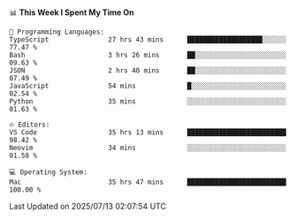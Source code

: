 <!--START_SECTION:waka-->
📊 **This Week I Spent My Time On** 

```text
💬 Programming Languages: 
TypeScript               27 hrs 43 mins      ███████████████████░░░░░░   77.47 % 
Bash                     3 hrs 26 mins       ██░░░░░░░░░░░░░░░░░░░░░░░   09.63 % 
JSON                     2 hrs 40 mins       ██░░░░░░░░░░░░░░░░░░░░░░░   07.49 % 
JavaScript               54 mins             █░░░░░░░░░░░░░░░░░░░░░░░░   02.54 % 
Python                   35 mins             ░░░░░░░░░░░░░░░░░░░░░░░░░   01.63 % 

🔥 Editors: 
VS Code                  35 hrs 13 mins      █████████████████████████   98.42 % 
Neovim                   34 mins             ░░░░░░░░░░░░░░░░░░░░░░░░░   01.58 % 

💻 Operating System: 
Mac                      35 hrs 47 mins      █████████████████████████   100.00 % 
```


 Last Updated on 2025/07/13 02:07:54 UTC
<!--END_SECTION:waka-->
